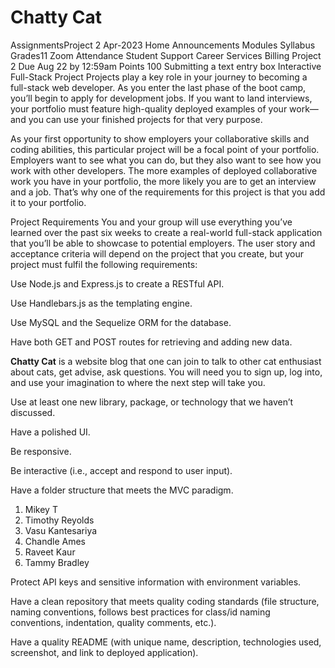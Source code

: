 # Chatty Cat
AssignmentsProject 2
Apr-2023
Home
Announcements
Modules
Syllabus
Grades11
Zoom
Attendance
Student Support
Career Services
Billing
Project 2
Due Aug 22 by 12:59am Points 100 Submitting a text entry box
Interactive Full-Stack Project
Projects play a key role in your journey to becoming a full-stack web developer. As you enter the last phase of the boot camp, you’ll begin to apply for development jobs. If you want to land interviews, your portfolio must feature high-quality deployed examples of your work—and you can use your finished projects for that very purpose.

As your first opportunity to show employers your collaborative skills and coding abilities, this particular project will be a focal point of your portfolio. Employers want to see what you can do, but they also want to see how you work with other developers. The more examples of deployed collaborative work you have in your portfolio, the more likely you are to get an interview and a job. That’s why one of the requirements for this project is that you add it to your portfolio.

Project Requirements
You and your group will use everything you’ve learned over the past six weeks to create a real-world full-stack application that you’ll be able to showcase to potential employers. The user story and acceptance criteria will depend on the project that you create, but your project must fulfil the following requirements:

Use Node.js and Express.js to create a RESTful API.

Use Handlebars.js as the templating engine.

Use MySQL and the Sequelize ORM for the database.

Have both GET and POST routes for retrieving and adding new data.

**Chatty Cat** is a website blog  that one can join to talk to other cat enthusiast about cats, get advise, ask questions. You will need you to sign up, log into, and use your imagination to where the next step will take you.

Use at least one new library, package, or technology that we haven’t discussed.

Have a polished UI.

Be responsive.

Be interactive (i.e., accept and respond to user input).

Have a folder structure that meets the MVC paradigm.

1. Mikey T
2. Timothy Reyolds
3. Vasu Kantesariya
4. Chandle Ames
5. Raveet Kaur
6. Tammy Bradley

Protect API keys and sensitive information with environment variables.

Have a clean repository that meets quality coding standards (file structure, naming conventions, follows best practices for class/id naming conventions, indentation, quality comments, etc.).

Have a quality README (with unique name, description, technologies used, screenshot, and link to deployed application).
